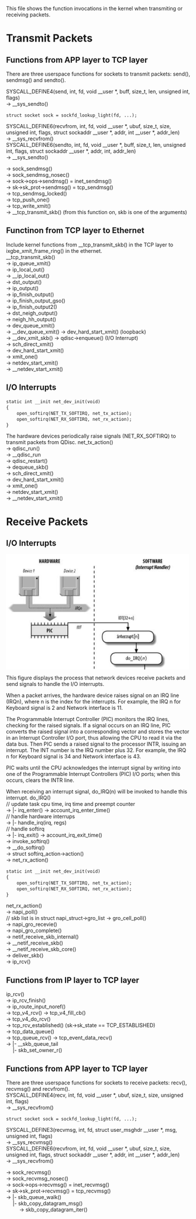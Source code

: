 This file shows the function invocations in the kernel when transmiting or receiving packets.
# Transmit Packets
## Functions from APP layer to TCP layer
There are three userspace functions for sockets to transmit packets: send(), sendmsg() and sendto(). <br>

SYSCALL_DEFINE4(send, int, fd, void __user *, buff, size_t, len, unsigned int, flags) <br>
-> __sys_sendto() <br>
```
struct socket sock = sockfd_lookup_light(fd, ...);
```
SYSCALL_DEFINE6(recvfrom, int, fd, void __user *, ubuf, size_t, size,
		unsigned int, flags, struct sockaddr __user *, addr, int __user *, addr_len) <br>
-> __sys_recvfrom() <br>
SYSCALL_DEFINE6(sendto, int, fd, void __user *, buff, size_t, len,
		unsigned int, flags, struct sockaddr __user *, addr, int, addr_len) <br>
-> __sys_sendto() <br>

-> sock_sendmsg() <br>
-> sock_sendmsg_nosec() <br>
-> sock->ops->sendmsg() = inet_sendmsg() <br>
-> sk->sk_prot->sendmsg() = tcp_sendmsg() <br>
-> tcp_sendmsg_locked() <br>
-> tcp_push_one() <br>
-> tcp_write_xmit() <br>
-> __tcp_transmit_skb() (from this function on, skb is one of the arguments) <p>

## Functinon from TCP layer to Ethernet
Include kernel functions from __tcp_transmit_skb() in the TCP layer to ixgbe_xmit_frame_ring() in the ethernet. <br>
__tcp_transmit_skb() <br>
-> ip_queue_xmit() <br>
-> ip_local_out() <br>
-> __ip_local_out() <br>
-> dst_output() <br>
-> ip_output() <br>
-> ip_finish_output() <br>
-> ip_finish_output_gso() <br>
-> ip_finish_output2() <br>
-> dst_neigh_output() <br>
-> neigh_hh_output() <br>
-> dev_queue_xmit() <br>
-> __dev_queue_xmit() -> dev_hard_start_xmit() (loopback) <br>
-> __dev_xmit_skb() -> qdisc->enqueue() (I/O Interrupt) <br>
-> sch_direct_xmit() <br>
-> dev_hard_start_xmit() <br> 
-> xmit_one() <br>
-> netdev_start_xmit() <br>
-> __netdev_start_xmit() <br>

## I/O Interrupts
```
static int __init net_dev_init(void)
{
	open_softirq(NET_TX_SOFTIRQ, net_tx_action);
	open_softirq(NET_RX_SOFTIRQ, net_rx_action);
}
```
The hardware devices periodically raise signals (NET_RX_SOFTIRQ) to transmit packets from QDisc.
net_tx_action() <br>
-> qdisc_run() <br>
-> __qdisc_run <br>
-> qdisc_restart() <br>
-> dequeue_skb() <br>
-> sch_direct_xmit() <br>
-> dev_hard_start_xmit() <br> 
-> xmit_one() <br>
-> netdev_start_xmit() <br>
-> __netdev_start_xmit() <br>

# Receive Packets

## I/O Interrupts
<img align="center" src="https://github.com/alvenwong/docs/blob/master/IO_Interrupt.png" width="500"> <p>
This figure displays the process that network devices receive packets and send signals to handle the I/O interrupts. <p>
When a packet arrives, the hardware device raises signal on an IRQ line (IRQn), where n is the index for the interrupts. For example, the IRQ n for Keyboard signal is 2 and Network interface is 11. <p>

The Programmable Interrupt Controller (PIC) monitors the IRQ lines, checking for the raised signals. If a signal occurs on an IRQ line, PIC converts the raised signal into a corresponding vector and stores the vector in an Interrupt Controller I/O port, thus allowing the CPU to read it via the data bus. Then PIC sends a raised signal to the processor INTR, issuing an interrupt. The INT number is the IRQ number plus 32. For example, the IRQ n for Keyboard signal is 34 and Network interface is 43. <p>

PIC waits until the CPU acknowledges the interrupt signal by writing into one of the Programmable Interrupt Controllers (PIC) I/O ports; when this occurs, clears the INTR line. <p>

When receiving an interrupt signal, do_IRQ(n) will be invoked to handle this interrupt. 
do_IRQ() <br>
// update task cpu time, irq time and preempt counter <br>
-> |- irq_enter() -> account_irq_enter_time() <br>
// handle hardware interrups <br>
-> |- handle_irq(irq, regs) <br>
// handle softirq <br>
-> |- irq_exit() -> account_irq_exit_time() <br>
-> invoke_softirq() <br>
-> __do_softirq() <br>
-> struct softirq_action->action() <br>
-> net_rx_action() <br>
```
static int __init net_dev_init(void)
{
	open_softirq(NET_TX_SOFTIRQ, net_tx_action);
	open_softirq(NET_RX_SOFTIRQ, net_rx_action);
}
```

net_rx_action() <br>
-> napi_poll() <br>
// skb list is in struct napi_struct->gro_list
-> gro_cell_poll() <br>
-> napi_gro_recevie() <br>
-> napi_gro_complete() <br>
-> netif_receive_skb_internal() <br>
-> __netif_receive_skb() <br>
-> __netif_receive_skb_core() <br>
-> deliver_skb() <br>
-> ip_rcv() <br>

## Functions from IP layer to TCP layer

ip_rcv() <br>
-> ip_rcv_finish() <br>
-> ip_route_input_noref() <br>
-> tcp_v4_rcv() -> tcp_v4_fill_cb() <br>
-> tcp_v4_do_rcv() <br>
-> tcp_rcv_established() (sk->sk_state == TCP_ESTABLISHED) <br>
-> tcp_data_queue() <br>
-> tcp_queue_rcv() -> tcp_event_data_recv() <br>
-> |- __skb_queue_tail <br>
&emsp; |- skb_set_owner_r() <br>

## Functions from APP layer to TCP layer
There are three userspace functions for sockets to receive packets: recv(), recvmsg() and recvfrom(). <br>
SYSCALL_DEFINE4(recv, int, fd, void __user *, ubuf, size_t, size, unsigned int, flags) <br>
-> __sys_recvfrom() <br>
```
struct socket sock = sockfd_lookup_light(fd, ...);
```
SYSCALL_DEFINE3(recvmsg, int, fd, struct user_msghdr __user *, msg, unsigned int, flags) <br>
-> __sys_recvmsg() <br>
SYSCALL_DEFINE6(recvfrom, int, fd, void __user *, ubuf, size_t, size,
		unsigned int, flags, struct sockaddr __user *, addr, int __user *, addr_len) <br>
-> __sys_recvfrom() <br>

-> sock_recvmsg() <br>
-> sock_recvmsg_nosec() <br>
-> sock->ops->recvmsg() = inet_recvmsg() <br>
-> sk->sk_prot->recvmsg() = tcp_recvmsg() <br>
-> |- skb_queue_walk() <br>
&emsp; |- skb_copy_datagram_msg() <br>
&emsp; &emsp; -> skb_copy_datagram_iter() <br>
